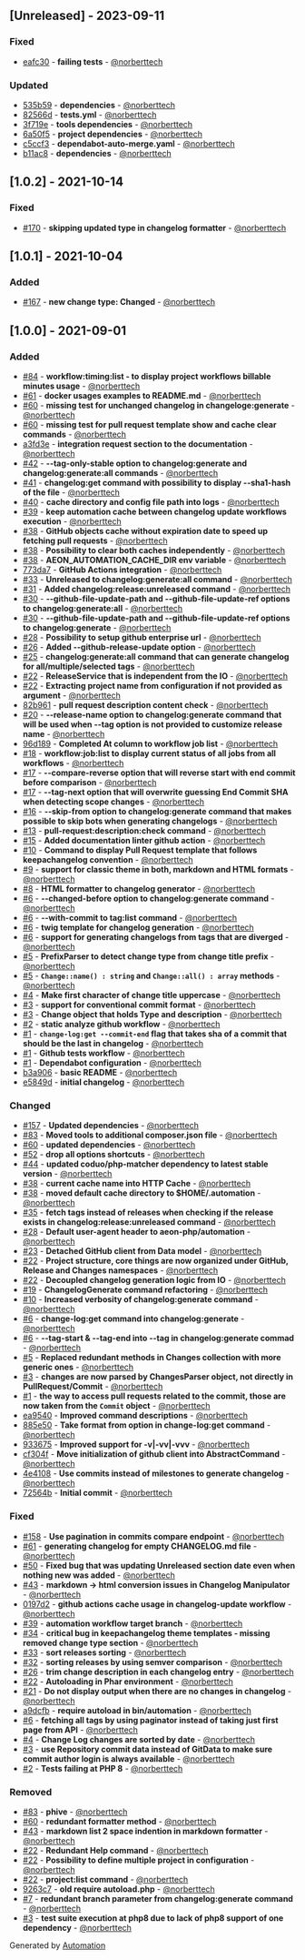 ## [Unreleased] - 2023-09-11

### Fixed
- [eafc30](https://github.com/aeon-php/automation/commit/eafc30603c3749c4aed1567e7d09a6c14123fc84) - **failing tests** - [@norberttech](https://github.com/norberttech)

### Updated
- [535b59](https://github.com/aeon-php/automation/commit/535b5994bc1791e0a6b636fa0979795898e79b0e) - **dependencies** - [@norberttech](https://github.com/norberttech)
- [82566d](https://github.com/aeon-php/automation/commit/82566d4330c9395fa1f9b5bf0424d53c82ffbddc) - **tests.yml** - [@norberttech](https://github.com/norberttech)
- [3f719e](https://github.com/aeon-php/automation/commit/3f719ed1ada7a5b1eac4ab5fc2898c067fe1b312) - **tools dependencies** - [@norberttech](https://github.com/norberttech)
- [6a50f5](https://github.com/aeon-php/automation/commit/6a50f5f3a5f9cf3601c76205f0fd590b0f1a5cd9) - **project dependencies** - [@norberttech](https://github.com/norberttech)
- [c5ccf3](https://github.com/aeon-php/automation/commit/c5ccf367c978629d327cfe048d88b285d862a943) - **dependabot-auto-merge.yaml** - [@norberttech](https://github.com/norberttech)
- [b11ac8](https://github.com/aeon-php/automation/commit/b11ac8b444e33de81b8f1c3a1c721f6c77e1633a) - **dependencies** - [@norberttech](https://github.com/norberttech)

## [1.0.2] - 2021-10-14

### Fixed
- [#170](https://github.com/aeon-php/automation/pull/170) - **skipping updated type in changelog formatter** - [@norberttech](https://github.com/norberttech)

## [1.0.1] - 2021-10-04

### Added
- [#167](https://github.com/aeon-php/automation/pull/167) - **new change type: Changed** - [@norberttech](https://github.com/norberttech)

## [1.0.0] - 2021-09-01

### Added
- [#84](https://github.com/aeon-php/automation/pull/84) - **workflow:timing:list - to display project workflows billable minutes usage** - [@norberttech](https://github.com/norberttech)
- [#61](https://github.com/aeon-php/automation/pull/61) - **docker usages examples to README.md** - [@norberttech](https://github.com/norberttech)
- [#60](https://github.com/aeon-php/automation/pull/60) - **missing test for unchanged changelog in changeloge:generate** - [@norberttech](https://github.com/norberttech)
- [#60](https://github.com/aeon-php/automation/pull/60) - **missing test for pull request template show and cache clear commands** - [@norberttech](https://github.com/norberttech)
- [a3fd3e](https://github.com/aeon-php/automation/commit/a3fd3eba1d84cbe197a85668ac5c08f1aede2c97) - **integration request section to the documentation** - [@norberttech](https://github.com/norberttech)
- [#42](https://github.com/aeon-php/automation/pull/42) - **--tag-only-stable option to changelog:generate and changelog:generate:all commands** - [@norberttech](https://github.com/norberttech)
- [#41](https://github.com/aeon-php/automation/pull/41) - **changelog:get command with possibility to display --sha1-hash of the file** - [@norberttech](https://github.com/norberttech)
- [#40](https://github.com/aeon-php/automation/pull/40) - **cache directory and config file path into logs** - [@norberttech](https://github.com/norberttech)
- [#39](https://github.com/aeon-php/automation/pull/39) - **keep automation cache between changelog update workflows execution** - [@norberttech](https://github.com/norberttech)
- [#38](https://github.com/aeon-php/automation/pull/38) - **GitHub objects cache without expiration date to speed up fetching pull requests** - [@norberttech](https://github.com/norberttech)
- [#38](https://github.com/aeon-php/automation/pull/38) - **Possibility to clear both caches independently** - [@norberttech](https://github.com/norberttech)
- [#38](https://github.com/aeon-php/automation/pull/38) - **AEON_AUTOMATION_CACHE_DIR env variable** - [@norberttech](https://github.com/norberttech)
- [773da7](https://github.com/aeon-php/automation/commit/773da7ce378907709441f37c5794be0eb1271e56) - **GitHub Actions integration** - [@norberttech](https://github.com/norberttech)
- [#33](https://github.com/aeon-php/automation/pull/33) - **Unreleased to changelog:generate:all command** - [@norberttech](https://github.com/norberttech)
- [#31](https://github.com/aeon-php/automation/pull/31) - **Added changelog:release:unreleased command** - [@norberttech](https://github.com/norberttech)
- [#30](https://github.com/aeon-php/automation/pull/30) - **--github-file-update-path and --github-file-update-ref options to changelog:generate:all** - [@norberttech](https://github.com/norberttech)
- [#30](https://github.com/aeon-php/automation/pull/30) - **--github-file-update-path and --github-file-update-ref options to changelog:generate** - [@norberttech](https://github.com/norberttech)
- [#28](https://github.com/aeon-php/automation/pull/28) - **Possibility to setup github enterprise url** - [@norberttech](https://github.com/norberttech)
- [#26](https://github.com/aeon-php/automation/pull/26) - **Added --github-release-update option** - [@norberttech](https://github.com/norberttech)
- [#25](https://github.com/aeon-php/automation/pull/25) - **changelog:generate:all command that can generate changelog for all/multiple/selected tags** - [@norberttech](https://github.com/norberttech)
- [#22](https://github.com/aeon-php/automation/pull/22) - **ReleaseService that is independent from the IO** - [@norberttech](https://github.com/norberttech)
- [#22](https://github.com/aeon-php/automation/pull/22) - **Extracting project name from configuration if not provided as argument** - [@norberttech](https://github.com/norberttech)
- [82b961](https://github.com/aeon-php/automation/commit/82b961e5a3ff4794728620cf6e7fba77e3b8296e) - **pull request description content check** - [@norberttech](https://github.com/norberttech)
- [#20](https://github.com/aeon-php/automation/pull/20) - **--release-name option to changelog:generate command that will be used when --tag option is not provided to customize release name** - [@norberttech](https://github.com/norberttech)
- [96d189](https://github.com/aeon-php/automation/commit/96d189f2ab16b54fd73f73463eaeb7178064090b) - **Completed At column to workflow job list** - [@norberttech](https://github.com/norberttech)
- [#18](https://github.com/aeon-php/automation/pull/18) - **workflow:job:list to display current status of all jobs from all workflows** - [@norberttech](https://github.com/norberttech)
- [#17](https://github.com/aeon-php/automation/pull/17) - **--compare-reverse option that will reverse start with end commit before comparison** - [@norberttech](https://github.com/norberttech)
- [#17](https://github.com/aeon-php/automation/pull/17) - **--tag-next option that will overwrite guessing End Commit SHA when detecting scope changes** - [@norberttech](https://github.com/norberttech)
- [#16](https://github.com/aeon-php/automation/pull/16) - **--skip-from option to changelog:generate command that makes possible to skip bots when generating changelogs** - [@norberttech](https://github.com/norberttech)
- [#13](https://github.com/aeon-php/automation/pull/13) - **pull-request:description:check command** - [@norberttech](https://github.com/norberttech)
- [#15](https://github.com/aeon-php/automation/pull/15) - **Added documentation linter github action** - [@norberttech](https://github.com/norberttech)
- [#10](https://github.com/aeon-php/automation/pull/10) - **Command to display Pull Request template that follows keepachangelog convention** - [@norberttech](https://github.com/norberttech)
- [#9](https://github.com/aeon-php/automation/pull/9) - **support for classic theme in both, markdown and HTML formats** - [@norberttech](https://github.com/norberttech)
- [#8](https://github.com/aeon-php/automation/pull/8) - **HTML formatter to changelog generator** - [@norberttech](https://github.com/norberttech)
- [#6](https://github.com/aeon-php/automation/pull/6) - **--changed-before option to changelog:generate command** - [@norberttech](https://github.com/norberttech)
- [#6](https://github.com/aeon-php/automation/pull/6) - **--with-commit to tag:list command** - [@norberttech](https://github.com/norberttech)
- [#6](https://github.com/aeon-php/automation/pull/6) - **twig template for changelog generation** - [@norberttech](https://github.com/norberttech)
- [#6](https://github.com/aeon-php/automation/pull/6) - **support for generating changelogs from tags that are diverged** - [@norberttech](https://github.com/norberttech)
- [#5](https://github.com/aeon-php/automation/pull/5) - **PrefixParser to detect change type from change title prefix** - [@norberttech](https://github.com/norberttech)
- [#5](https://github.com/aeon-php/automation/pull/5) - **`Change::name() : string` and `Change::all() : array` methods** - [@norberttech](https://github.com/norberttech)
- [#4](https://github.com/aeon-php/automation/pull/4) - **Make first character of change title uppercase** - [@norberttech](https://github.com/norberttech)
- [#3](https://github.com/aeon-php/automation/pull/3) - **support for conventional commit format** - [@norberttech](https://github.com/norberttech)
- [#3](https://github.com/aeon-php/automation/pull/3) - **Change object that holds Type and description** - [@norberttech](https://github.com/norberttech)
- [#2](https://github.com/aeon-php/automation/pull/2) - **static analyze github workflow** - [@norberttech](https://github.com/norberttech)
- [#1](https://github.com/aeon-php/automation/pull/1) - **`change-log:get --commit-end` flag that takes sha of a commit that should be the last in changelog** - [@norberttech](https://github.com/norberttech)
- [#1](https://github.com/aeon-php/automation/pull/1) - **Github tests workflow** - [@norberttech](https://github.com/norberttech)
- [#1](https://github.com/aeon-php/automation/pull/1) - **Dependabot configuration** - [@norberttech](https://github.com/norberttech)
- [b3a906](https://github.com/aeon-php/automation/commit/b3a906801897f72c3e88f696aa99e9dc7b88005f) - **basic README** - [@norberttech](https://github.com/norberttech)
- [e5849d](https://github.com/aeon-php/automation/commit/e5849da3147caaf1394cfc149fdc405589d818ec) - **initial changelog** - [@norberttech](https://github.com/norberttech)

### Changed
- [#157](https://github.com/aeon-php/automation/pull/157) - **Updated dependencies** - [@norberttech](https://github.com/norberttech)
- [#83](https://github.com/aeon-php/automation/pull/83) - **Moved tools to additional composer.json file** - [@norberttech](https://github.com/norberttech)
- [#60](https://github.com/aeon-php/automation/pull/60) - **updated dependencies** - [@norberttech](https://github.com/norberttech)
- [#52](https://github.com/aeon-php/automation/pull/52) - **drop all options shortcuts** - [@norberttech](https://github.com/norberttech)
- [#44](https://github.com/aeon-php/automation/pull/44) - **updated coduo/php-matcher dependency to latest stable version** - [@norberttech](https://github.com/norberttech)
- [#38](https://github.com/aeon-php/automation/pull/38) - **current cache name into HTTP Cache** - [@norberttech](https://github.com/norberttech)
- [#38](https://github.com/aeon-php/automation/pull/38) - **moved default cache directory to $HOME/.automation** - [@norberttech](https://github.com/norberttech)
- [#35](https://github.com/aeon-php/automation/pull/35) - **fetch tags instead of releases when checking if the release exists in changelog:release:unreleased command** - [@norberttech](https://github.com/norberttech)
- [#28](https://github.com/aeon-php/automation/pull/28) - **Default user-agent header to aeon-php/automation** - [@norberttech](https://github.com/norberttech)
- [#23](https://github.com/aeon-php/automation/pull/23) - **Detached GitHub client from Data model** - [@norberttech](https://github.com/norberttech)
- [#22](https://github.com/aeon-php/automation/pull/22) - **Project structure, core things are now organized under GitHub, Release and Changes namespaces** - [@norberttech](https://github.com/norberttech)
- [#22](https://github.com/aeon-php/automation/pull/22) - **Decoupled changelog generation logic from IO** - [@norberttech](https://github.com/norberttech)
- [#19](https://github.com/aeon-php/automation/pull/19) - **ChangelogGenerate command refactoring** - [@norberttech](https://github.com/norberttech)
- [#10](https://github.com/aeon-php/automation/pull/10) - **Increased verbosity of changelog:generate command** - [@norberttech](https://github.com/norberttech)
- [#6](https://github.com/aeon-php/automation/pull/6) - **change-log:get command into changelog:generate** - [@norberttech](https://github.com/norberttech)
- [#6](https://github.com/aeon-php/automation/pull/6) - **--tag-start & --tag-end into --tag in changelog:generate commad** - [@norberttech](https://github.com/norberttech)
- [#5](https://github.com/aeon-php/automation/pull/5) - **Replaced redundant methods in Changes collection with more generic ones** - [@norberttech](https://github.com/norberttech)
- [#3](https://github.com/aeon-php/automation/pull/3) - **changes are now parsed by ChangesParser object, not directly in PullRequest/Commit** - [@norberttech](https://github.com/norberttech)
- [#1](https://github.com/aeon-php/automation/pull/1) - **the way to access pull requests related to the commit, those are now taken from the `Commit` object** - [@norberttech](https://github.com/norberttech)
- [ea9540](https://github.com/aeon-php/automation/commit/ea9540a5f4399ee4a70e8e2f4df8ef0467fbe42e) - **Improved command descriptions** - [@norberttech](https://github.com/norberttech)
- [885e50](https://github.com/aeon-php/automation/commit/885e50c5c4e5e0a757c247d65cf4b4576ce168e3) - **Take format from option in change-log:get command** - [@norberttech](https://github.com/norberttech)
- [933675](https://github.com/aeon-php/automation/commit/93367510905d645a23dc2d86cc2ab9bf4e203e9c) - **Improved support for -v|-vv|-vvv** - [@norberttech](https://github.com/norberttech)
- [cf304f](https://github.com/aeon-php/automation/commit/cf304f1c0c9a4db74b017ef134d43986039953a5) - **Move initialization of github client into AbstractCommand** - [@norberttech](https://github.com/norberttech)
- [4e4108](https://github.com/aeon-php/automation/commit/4e41083de4d76dea2fa90abc7d72815d1ab73718) - **Use commits instead of milestones to generate changelog** - [@norberttech](https://github.com/norberttech)
- [72564b](https://github.com/aeon-php/automation/commit/72564ba0991f280a74428d10fc1dee9b02659b02) - **Initial commit** - [@norberttech](https://github.com/norberttech)

### Fixed
- [#158](https://github.com/aeon-php/automation/pull/158) - **Use pagination in commits compare endpoint** - [@norberttech](https://github.com/norberttech)
- [#61](https://github.com/aeon-php/automation/pull/61) - **generating changelog for empty CHANGELOG.md file** - [@norberttech](https://github.com/norberttech)
- [#50](https://github.com/aeon-php/automation/pull/50) - **Fixed bug that was updating Unreleased section date even when nothing new was added** - [@norberttech](https://github.com/norberttech)
- [#43](https://github.com/aeon-php/automation/pull/43) - **markdown -> html conversion issues in Changelog Manipulator** - [@norberttech](https://github.com/norberttech)
- [0197d2](https://github.com/aeon-php/automation/commit/0197d2cce8bcef8aabfe3086331439dd9d3c085b) - **github actions cache usage in changelog-update workflow** - [@norberttech](https://github.com/norberttech)
- [#39](https://github.com/aeon-php/automation/pull/39) - **automation workflow target branch** - [@norberttech](https://github.com/norberttech)
- [#34](https://github.com/aeon-php/automation/pull/34) - **critical bug in keepachangelog theme templates - missing removed change type section** - [@norberttech](https://github.com/norberttech)
- [#33](https://github.com/aeon-php/automation/pull/33) - **sort releases sorting** - [@norberttech](https://github.com/norberttech)
- [#32](https://github.com/aeon-php/automation/pull/32) - **sorting releases by using semver comparison** - [@norberttech](https://github.com/norberttech)
- [#26](https://github.com/aeon-php/automation/pull/26) - **trim change description in each changelog entry** - [@norberttech](https://github.com/norberttech)
- [#22](https://github.com/aeon-php/automation/pull/22) - **Autoloading in Phar environment** - [@norberttech](https://github.com/norberttech)
- [#21](https://github.com/aeon-php/automation/pull/21) - **Do not display output when there are no changes in changelog** - [@norberttech](https://github.com/norberttech)
- [a9dcfb](https://github.com/aeon-php/automation/commit/a9dcfb954bd2af2b3837dbde014e62870c53021e) - **require autoload in bin/automation** - [@norberttech](https://github.com/norberttech)
- [#6](https://github.com/aeon-php/automation/pull/6) - **fetching all tags by using paginator instead of taking just first page from API** - [@norberttech](https://github.com/norberttech)
- [#4](https://github.com/aeon-php/automation/pull/4) - **Change Log changes are sorted by date** - [@norberttech](https://github.com/norberttech)
- [#3](https://github.com/aeon-php/automation/pull/3) - **use Repository commit data instead of GitData to make sure commit author login is always available** - [@norberttech](https://github.com/norberttech)
- [#2](https://github.com/aeon-php/automation/pull/2) - **Tests failing at PHP 8** - [@norberttech](https://github.com/norberttech)

### Removed
- [#83](https://github.com/aeon-php/automation/pull/83) - **phive** - [@norberttech](https://github.com/norberttech)
- [#60](https://github.com/aeon-php/automation/pull/60) - **redundant formatter method** - [@norberttech](https://github.com/norberttech)
- [#43](https://github.com/aeon-php/automation/pull/43) - **markdown list 2 space indention in markdown formatter** - [@norberttech](https://github.com/norberttech)
- [#22](https://github.com/aeon-php/automation/pull/22) - **Redundant Help command** - [@norberttech](https://github.com/norberttech)
- [#22](https://github.com/aeon-php/automation/pull/22) - **Possibility to define multiple project in configuration** - [@norberttech](https://github.com/norberttech)
- [#22](https://github.com/aeon-php/automation/pull/22) - **project:list command** - [@norberttech](https://github.com/norberttech)
- [9263c7](https://github.com/aeon-php/automation/commit/9263c7463f09a8107da64a085cbc54d1a0c78a33) - **old require autoload.php** - [@norberttech](https://github.com/norberttech)
- [#7](https://github.com/aeon-php/automation/pull/7) - **redundant branch parameter from changelog:generate command** - [@norberttech](https://github.com/norberttech)
- [#3](https://github.com/aeon-php/automation/pull/3) - **test suite execution at php8 due to lack of php8 support of one dependency** - [@norberttech](https://github.com/norberttech)

Generated by [Automation](https://github.com/aeon-php/automation)